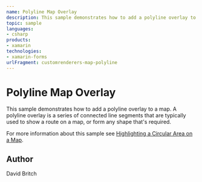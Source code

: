 ```yaml
---
name: Polyline Map Overlay
description: This sample demonstrates how to add a polyline overlay to a map. A polyline overlay is a series of connected line segments that are typically used to show a route on a map, or form any shape that's required. For more information about this sample see Highlighting a Circular Area on a Map.
topic: sample
languages:
- csharp
products:
- xamarin
technologies:
- xamarin-forms
urlFragment: customrenderers-map-polyline
---
```

Polyline Map Overlay
====================

This sample demonstrates how to add a polyline overlay to a map. A polyline overlay is a series of connected line segments that are typically used to show a route on a map, or form any shape that's required.

For more information about this sample see [Highlighting a Circular Area on a Map](http://developer.xamarin.com/guides/xamarin-forms/custom-renderer/map/polyline-map-overlay/).

Author
------

David Britch

